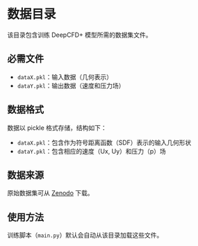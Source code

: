 # 数据目录

该目录包含训练 DeepCFD+ 模型所需的数据集文件。

## 必需文件

- `dataX.pkl`：输入数据（几何表示）
- `dataY.pkl`：输出数据（速度和压力场）

## 数据格式

数据以 pickle 格式存储，结构如下：

- `dataX.pkl`：包含作为符号距离函数（SDF）表示的输入几何形状
- `dataY.pkl`：包含相应的速度（Ux, Uy）和压力（p）场

## 数据来源

原始数据集可从 [Zenodo](https://zenodo.org/record/3666056) 下载。

## 使用方法

训练脚本（`main.py`）默认会自动从该目录加载这些文件。